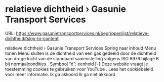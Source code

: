 # relatieve dichtheid › Gasunie Transport Services

URL: https://www.gasunietransportservices.nl/begrippenlijst/relatieve-dichtheid#skip-to-content

relatieve dichtheid › Gasunie Transport Services
Spring naar inhoud
Menu tonen
Menu sluiten
is de
dichtheid
van een
gas
gedeeld door de
dichtheid
van droge lucht van de standaard samenstelling volgens ISO 6976 bijlage B bij
normaalcondities
. Symbool “d”; eenheid [-]
Deze website vraagt je toestemming cookies te gebruiken voor
YouTube
. Lees het
cookiebeleid
voor meer informatie.
Ik ga akkoord
Ik ga niet akkoord